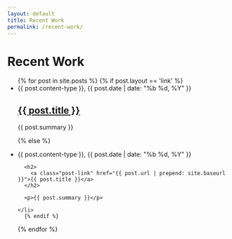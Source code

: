 ```yaml
---
layout: default
title: Recent Work
permalink: /recent-work/
---
```


<h1 class="post-title">Recent Work</h1>

<ul class="post-list">
  {% for post in site.posts %}
  {% if post.layout == 'link' %}  
    <li>
    <span class="post-meta">{{ post.content-type }}, {{ post.date | date: "%b %d, %Y" }}</span>
    <h2>
      <a class="post-link" href="{{ post.source-url }}">{{ post.title }}</a>
    </h2>
    <p>{{ post.summary }}</p>
    </li>

  {% else %}
    <li>
      <span class="post-meta">{{ post.content-type }}, {{ post.date | date: "%b %d, %Y" }}</span>

      <h2>
        <a class="post-link" href="{{ post.url | prepend: site.baseurl }}">{{ post.title }}</a>
      </h2>

      <p>{{ post.summary }}</p>

    </li>
      {% endif %}
  {% endfor %}
</ul>
